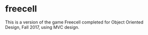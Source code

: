 # freecell

This is a version of the game Freecell completed for Object Oriented Design, Fall 2017, using MVC design.
